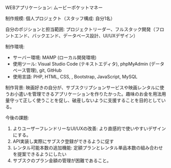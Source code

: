 WEBアプリケーション: ムービーポケットマネー

制作規模: 個人プロジェクト（スタッフ構成: 自分1名）

自分のポジションと担当範囲: プロジェクトリーダー、フルスタック開発（フロントエンド、バックエンド、データベース設計、UI/UXデザイン）

制作環境:
- サーバー環境: MAMP (ローカル開発環境)
- 使用ツール: Visual Studio Code (テキストエディタ), phpMyAdmin (データベース管理), git, GitHub
- 使用言語: PHP, HTML, CSS, , Bootstrap, JavaScript, MySQL

制作背景:
映画好きの自分が、サブスクリプションサービスや映画レンタルに使うお小遣いを管理できるアプリケーションを作りたかった。趣味のお金を用法用量守って正しく使うことを促し、破産しないように支援することを目的としている。

今後の課題:
1. よりユーザーフレンドリーなUI/UXの改善: より直感的で使いやすいデザインにする。
2. API実装し実際にサブスク登録ができるように促す
3. レンタル可能本数の追加機能: 定額プランとレンタル単品本数の組み合わせを提案できるようにしたい
4. サブスクのプラン金額の管理が困難であること。